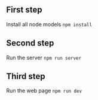 ## First step

Install all node models `npm install`

## Second step

Run the server `npm run server`

## Third step

Run the web page `npm run dev`
